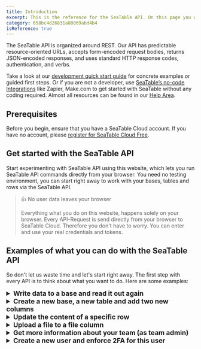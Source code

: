 ```yaml
---
title: Introduction
excerpt: This is the reference for the SeaTable API. On this page you will find everything you need to use the SeaTable API.
category: 658bc4d26831a80069abd4b4
isReference: true
---
```


<style>
.markdown-body {
	--markdown-title-marginTop: 2em;
}
details > p, details > div, details > ul, details > pre {
  margin-left: 30px;
}
summary {
  font-size: 1.1rem !important;
}
</style>

The SeaTable API is organized around REST. Our API has predictable resource-oriented URLs, accepts form-encoded request bodies, returns JSON-encoded responses, and uses standard HTTP response codes, authentication, and verbs.

Take a look at our [development quick start guide](https://seatable.io/docs/?lang=auto) for concrete examples or guided first steps. Or if you are not a developer, use [SeaTable’s no-code Integrations](https://seatable.io/integrationen/?lang=auto) like Zapier, Make.com to get started with SeaTable without any coding required. Almost all resources can be found in our [Help Area](https://seatable.io/docs/?lang=auto).

## Prerequisites

Before you begin, ensure that you have a SeaTable Cloud account. If you have no account, please [register for SeaTable Cloud Free](https://seatable.io/registrierung/?lang=auto).

## Get started with the SeaTable API

Start experimenting with SeaTable API using this website, which lets you run SeaTable API commands directly from your browser. You need no testing environment, you can start right away to work with your bases, tables and rows via the SeaTable API.

> 👍 No user data leaves your browser
>
> Everything what you do on this website, happens solely on your browser. Every API-Request is send directly from your browser to SeaTable Cloud. Therefore you don't have to worry. You can enter and use your real credentials and tokens.

<!-- ## SeaTable API within 30 seconds

[SeaTable API within 30 seconds](https://youtu.be/aUcd1BzbaiA "@embed") -->

## Examples of what you can do with the SeaTable API

So don't let us waste time and let's start right away. The first step with every API is to think about what you want to do. Here are some examples:

<details>
  <summary><strong>Write data to a base and read it out again</strong></summary><hr>

### Step 1: Create an API-Token

The first step is to create an `API-Token` with write permission for one of your bases at SeaTable Cloud. If you don't know how to do this, check this [help article](https://seatable.io/docs/seatable-api/erzeugen-eines-api-tokens/?lang=auto). You only have to do this once! The `API-Token` keeps valid forever for this specific base. Of course you can generate as many `API-Tokens` as you want. You can even use the API to [generate additional API-Tokens](/reference/create-api-token).

An API-Token might look like this: `1de50f1a57143bfe72873cbbd28ecb4de9eb3c61`

### Step 2: Generate Base-Token

Next you need the API-Token to [generate a Base-Token](/reference/get-base-token-with-api-token). The `Base-Token` is only valid for three days and exactly for the one base for which you created the API-Token. If you want to interact with your base more frequently via API, you need to repeat this step. You need the `Base-Token` to authenticate all the following API requests. 

The result of the [Get Base-Token with API-Token](https://api.seatable.io/reference/get-base-token-with-api-token) request might look like this. Write down all values, you will need them in the following. The `access_token`, this long string of characters, is what we will call a `Base-Token` in all future requests. The `dtable_uuid` is equivalent to `base_uuid`.
```json Example response with the Base-Token (access_token) and base_uuid (dtable_uuid)
{
  "app_name": "my first api token",
  "access_token": "eyJ0eXAiOiJKV1QiLCJhbGciOiJIUzI1NiJ9.eyJleHAiOjE2ODA0NDcxMTQsamX0YWJsVZ80dWlkIjoiZmJlMTZkNzMtYjI4Zi00YWY4LWIzOWQtZDc4YzU3YTg4YjkwIiwidXNlcm5hbWUiOiIiLCJwZXJtaXNzaW9uIjoicnciLCJhcHBfbmFtZSI6InRlc3QifQ.huQz07WOQUvaJNy2bTR2iRm0-oATjaMGPAAIYtpkZjU",
  "dtable_uuid": "fb3f1d72-b28f-3af8-a29d-d78c57a88b90",
  "dtable_server": "https://cloud.seatable.io/dtable-server/",
  "dtable_socket": "https://cloud.seatable.io/",
  "dtable_db": "https://cloud.seatable.io/dtable-db/",
  "workspace_id": 234,
  "dtable_name": "My Base"
}
```

### Step 3: Get to know the structure of your base

Equipped with the `Base-Token` we can start to display the current structure of the base. Use the [Get Metadata](/reference/get-metadata) request and pass the `Base-Token` and the `base_uuid` as parameters. The result will be a very long *metadata* object which contains all *tables* with all their *columns* and *views*. The *metadata* does not contain any data, it contains only the structure of your base. 

Use the small arrows in the response box to fold the elements to get an overview of the complete object. The result might look like this:
```json Example of the metadata object
{
  "metadata": {
    "tables": [
      {
        "_id": "0000",
        "name": "Table1",
        "columns": [{
            "name": "First name",
            ..
        },
        {
            "name": "Last name",
            ..
        }],
        "views": [..]
      }
    ],
    "version": 482,
    "format_version": 7,
    "settings": {..}
  }
}
```

Note down the name of the tables and the name of the columns. You will need these values to write a new row to this table.

### Step 4: Write some data to your base

The request to [Add a row](/reference/add-row) to a base, requires the following information. You have to know ...
- the `Base-Token` for authentication -> ok
- the `base_uuid` to identify the base -> no problem
- the `table_name` -> you should know this from the last request
- and you have to define the row object, meaning that you have to tell the API what values you want to write to the table.

At first it looks difficult to define the row object, but in fact it is quite easy. The row object consists of key:value pairs. The key is the name of the column and the value is that what you want to write to the base. So if you want to create a line with **John Doe**, then the row object looks like this:
```json Row object, writing some values to the columns with the name First name and Last name.
{
    "First name": "John",
    "Last name": "Doe",
}
```
Easy, right? This documentation helps you to create the API request just by filling out all the input fields. The code that is generated in the right black box, is the API request that you can execute either via this page or with any programming language.

### Step 5: Get all rows of your base

Also this last step is quite easy. Use the [List rows](/reference/list-rows) request and fill all mandatory input fields. Leave all optional fields blank and hit the **Try It!** button. You should see your previously created line with John Doe now in the result list.

Congratulations! You wrote your first row to a table in a base in SeaTable via the API and then retrieved it.

<hr></details>

<details>
  <summary><strong>Create a new base, a new table and add two new columns</strong></summary><hr>

### Step 1: Generate an Account-Token

SeaTable requires a different authentication depending on whether you want to do something inside a base or outside. To create a Base, we need an account token, which we can generate with our credentials. Therefore you have to use the [Get Account-Token with Username and Password](/reference/get-account-token). Fill in your username and password and hit **Try It!**. The result will be your `Account-Token` which might look like this:
```json
{
  "token": "25285a3da6fff1f7a6f9c9abc8da12dcd2bd4470"
}
```

### Step 2: Find out the workspace id

To generate a base inside SeaTable you have to tell SeaTable where the base should be created. It could be in the area of `My bases` or it could be in one of your groups. To define the target where you want to create a base you have to provide the `workspace_id`. The easiest way to determine the workspace id of a group or `My bases` is to open a base of that area in the browser and look at the URL. This [help article](https://seatable.io/docs/arbeiten-mit-gruppen/workspace-id-einer-gruppe-ermitteln/?lang=auto) explains this in more details. Open the base and write down the workspace id.

### Step 3: Create the base

Equiped with all these information it should be easy for you to create a new base. Use the request [Create base](https://api.seatable.io/reference/create-base) and fill out all the required values and hit
**Try It!**. Every new base will automatically contain a first empty table with the name `Table1`.

### Step 4: Create a table and two columns (you will need a Base-Token)

The following requests have to be executed inside the base. There the necessary API calls can be found in the area **Base operations** and you will need a [Base-Token](/reference/get-base-token-with-api-token) instead of an account-token. Check example no. 1 if you don't know how to create a Base-Token.

Next we [create a table](https://api.seatable.io/reference/create-new-table) and call it `Table 2`. You can already define as many columns as you want that should be created. 
But even after the initial creation you could [append new columns](https://api.seatable.io/reference/append-columns) at every time you want. Open the base with your browser and you will immediately see the new table with the new columns. 

Congratulations! You created your first base with a seconds table and some extra columns.

<hr></details>

<details>
  <summary><strong>Update the content of a specific row</strong></summary><hr>

### Step 0: Generate a Base-Token

Generate a Base-Token like in example no. 1. This will also give you the `base_uuid`. 

### Step 1: Determine the row you would like to update

To [update a row](https://api.seatable.io/reference/update-row) you need to know the row_id you want to update. You can either get the `row_id` just by [opening the row details in the browser](https://seatable.io/docs/haeufig-gestellte-fragen/was-ist-die-zeilen-id/?lang=auto) or you could use one of the various API requests to get the content of a base:

- [List Rows (with SQL)](https://api.seatable.io/reference/list-rows-with-sql)
- [List Rows](https://api.seatable.io/reference/list-rows)
- [Base Info](https://api.seatable.io/reference/get-base-info)

### Step 2: Update the row

Next you have all the information to [update a row](https://api.seatable.io/reference/update-row). You can easily update multiple values in the row specified by the `row_id`. The `row` object contains `key:value` pairs with the column name as key and the desired values.

<hr></details>

<details>
  <summary><strong>Upload a file to a file column</strong></summary><hr>

### Step 0: Prerequisites

I assume that you already have a base with a table in which a file column exists. In addition I assume that you know how to generate a [Base-Token](/reference/get-base-token-with-api-token) from an API-Token. If not, check out the first example.

### Step 1: Generate an upload link for this base

First we have to [generate an upload link](https://api.seatable.io/reference/get-file-image-upload-link). Be aware that this requests needs the API-Token for authentification, because technically speaking it does not happen inside a base. 

The result will be look like this:
```json Temporary upload link, generated with the SeaTable-API
{
  "upload_link": "https://cloud.seafile.com/seafhttp/upload-api/83e701c8-84ba-498c-91b1-ddb3789edb7e",
  "parent_path": "/asset/a275d870-fd55-48e4-8c4a-5fd6f2549765",
  "img_relative_path": "images/2021-08",
  "file_relative_path": "files/2021-08"
}
```

This is a temporary path, where SeaTable accepts new files that can be uploaded either to an images or a files directory. 

### Step 2: Upload the file

Next you have to really upload the file to the base. The right API request is [Upload a file](https://api.seatable.io/reference/upload-file-image).
You have to provide the information you received from the last call. Don't get confused about `parent_path` and `parent_dir`. These are just the same values.

Here is the input you should use: (example data)

- upload_link: **83e701c8-84ba-498c-91b1-ddb3789edb7e**
- file: **(select your file)**
- parent_dir: **/asset/a275d870-fd55-48e4-8c4a-5fd6f2549765**
- relative_path: **files/2021-08**

As soon as you uploaded the file, it can be found via the [file management of the base](https://seatable.io/docs/dateien-und-bilder/das-dateimanagement-einer-base/?lang=auto). 
To append the file an image or file column, you still need another API request.

### Step 3: Update an existing file/image column

Now you have to [update a row](https://api.seatable.io/reference/update-row) and write the required information of the previously uploaded file to the right file/image column.
Do not be confused by the fact that the upload of a file and an image is different. The `row` element has to be different. In case of an image you just have to provide the internal URL of the image as an array item. In cas of a file you have to provide more informations as an object. 

```json Example how to add an already uploaded image to a row:
"row": {
  "My Image Column": [
    "/workspace/24/asset/a275d870-fd55-48e4-8c4a-5fd6f2549765/images/2023-07/party.png"
  ]
}
```

```json Example how to add an already uploaded file to a row:
"row": {
  "My File Column": [
    {
    "name": "invoice.pdf", 
    "size": 101454, 
    "type": "file", 
    "url": "/workspace/24/asset/a275d870-fd55-48e4-8c4a-5fd6f2549765/images/2023-07/invoice.pdf"
    }
  ]
}
```

<hr></details>

<details>
  <summary><strong>Get more information about your team (as team admin)</strong></summary><hr>

### Step 0: Prerequisites

The following example can only be executed as team admin. All requests require an `account-token` that you can generate with your username and password. An API-Token or a Base-Token is useless in this case because we will only execute requests from the area **Account Operations - Team Admin**.

### Step 1: Get an Account-Token

Start with the call [Get Account Token](https://api.seatable.io/reference/get-account-token). It requires your username and password and will return your `account-token`. Threat this token like your password, because it can be used to execute all types of account operations.

```json
{
  "token": "25285a3da6fff1f7a6f9c9abc8da12dcd2bd4470"
}
```

### Step 2: Get info about your team and your team members

As soon as you have your `account-token` it is easy to get more information about your team and your team members. Use one of the following calls:

- [Get Team Info](https://api.seatable.io/reference/get-team-info)
- [List Team Members](https://api.seatable.io/reference/list-users-team)
- [List Team Bases](https://api.seatable.io/reference/list-bases-team)

Great. Now you can get all the information of your team via API.

<hr></details>

<details>
  <summary><strong>Create a new user and enforce 2FA for this user</strong></summary><hr>

### Step 1: Get an Account-Token

Like as in the last example, start with the call [Get Account Token](https://api.seatable.io/reference/get-account-token).

### Step 2: Get the user id of the user

To enforce 2-Factor-Authentification (2FA) for one of your team members, you need the `email` (sometimes also call `user_id`). Every user has a unique email adress like `123456789f1e4c8d8e1c31415867317c@auth.local`. Use [List Team Members](https://api.seatable.io/reference/list-users-team) to get this unique value of the user you want to update.

### Step 3: Enforce 2FA

Equipped with this `email` of the user, you can [Enforce 2FA](https://api.seatable.io/reference/team-admin-users-enforce-2fa) for this user. The next time the user opens SeaTable in his browser, he has to register for 2FA.

<hr></details>


